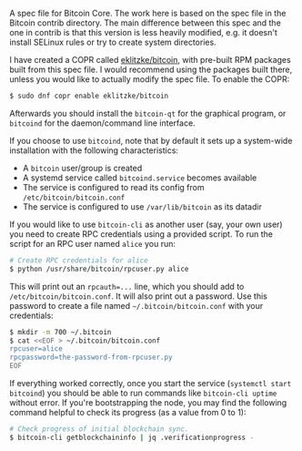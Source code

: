 A spec file for Bitcoin Core. The work here is based on the spec file in the
Bitcoin contrib directory. The main difference between this spec and the one in
contrib is that this version is less heavily modified, e.g. it doesn't install
SELinux rules or try to create system directories.

I have created a COPR called
[eklitzke/bitcoin](https://copr.fedorainfracloud.org/coprs/eklitzke/bitcoin/),
with pre-built RPM packages built from this spec file. I would recommend using
the packages built there, unless you would like to actually modify the spec
file. To enable the COPR:

```bash
$ sudo dnf copr enable eklitzke/bitcoin
```

Afterwards you should install the `bitcoin-qt` for the graphical program, or
`bitcoind` for the daemon/command line interface.

If you choose to use `bitcoind`, note that by default it sets up a system-wide
installation with the following characteristics:

 * A `bitcoin` user/group is created
 * A systemd service called `bitcoind.service` becomes available
 * The service is configured to read its config from `/etc/bitcoin/bitcoin.conf`
 * The service is configured to use `/var/lib/bitcoin` as its datadir

If you would like to use `bitcoin-cli` as another user (say, your own user) you
need to create RPC credentials using a provided script. To run the script for an
RPC user named `alice` you run:

```bash
# Create RPC credentials for alice
$ python /usr/share/bitcoin/rpcuser.py alice
```

This will print out an `rpcauth=...` line, which you should add to
`/etc/bitcoin/bitcoin.conf`. It will also print out a password. Use this
password to create a file named `~/.bitcoin/bitcoin.conf` with your credentials:

```bash
$ mkdir -m 700 ~/.bitcoin
$ cat <<EOF > ~/.bitcoin/bitcoin.conf
rpcuser=alice
rpcpassword=the-password-from-rpcuser.py
EOF
```

If everything worked correctly, once you start the service (`systemctl start
bitcoind`) you should be able to run commands like `bitcoin-cli uptime` without
error. If you're bootstrapping the node, you may find the following command
helpful to check its progress (as a value from 0 to 1):

```bash
# Check progress of initial blockchain sync.
$ bitcoin-cli getblockchaininfo | jq .verificationprogress -
```
